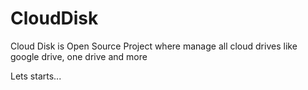 # CloudDisk
Cloud Disk is Open Source Project where manage all cloud drives like google drive, one drive and more 

Lets starts...
